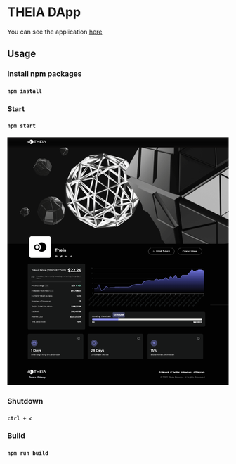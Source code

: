 # THEIA DApp
You can see the application [here](https://testnet.theia.finance)
## Usage
### Install npm packages
#### `npm install`

### Start
#### `npm start`
![](public/screenshot.png)

### Shutdown
#### `ctrl + c`

### Build
#### `npm run build`